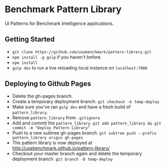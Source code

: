 # Benchmark Pattern Library
UI Patterns for Benchmark Intelligence applications.

## Getting Started
  * `git clone https://github.com/usebenchmark/pattern-library.git`
  * `npm install -g gulp` if you haven't before.
  * `npm install`
  * `gulp dev` to run a live reloading local instance on `localhost:7000`

## Deploying to Github Pages
* Delete the gh-pages branch.
* Create a temporary deployment branch. `git checkout -b temp-deploy`
* Make sure you've ran `gulp dev` and have a fresh build of `pattern_library`.
* Remove `pattern_library` from `.gitignore`
* Add and commit the `pattern_library`. `git add pattern_library && git commit -m "Deploy Pattern Library"`
* Push to a new subtree gh-pages branch. `git subtree push --prefix pattern_library origin gh-pages`
* The pattern library is now deployed at http://usebenchmark.github.io/pattern-library/
* Checkout your master branch again and delete the temporary deployment branch. `git branch -D temp-deploy`